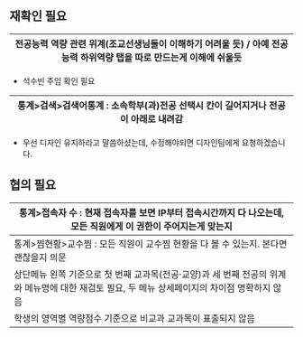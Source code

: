 ## 재확인 필요

| 전공능력 역량 관련 위계(조교선생님들이 이해하기 어려울 듯) / 아예 전공능력 하위역량 탭을 따로 만드는게 이해에 쉬울듯 |
| ------------------------------------------------------------------- |
- 석수빈 주임 확인 필요

| 통계>검색>검색어통계 : 소속학부(과)전공 선택시 칸이 길어지거나 전공이 아래로 내려감 |
| ------------------------------------------------ |
- 우선 디자인 유지하라고 말씀하셨는데, 수정해야되면 디자인팀에게 요청하겠습니다.



## 협의 필요

| 통계>접속자 수 : 현재 접속자를 보면 IP부터 접속시간까지 다 나오는데, 모든 직원에게 이 권한이 주어지는게 맞는지                  |
| ---------------------------------------------------------------------------------- |
| 통계>찜현황>교수찜 : 모든 직원이 교수찜 현황을 다 볼 수 있는지. 본다면 괜찮을지 의문                                 |
| 상단메뉴 왼쪽 기준으로 첫 번째 교과목(전공·교양)과 세 번째 전공의 위계와 메뉴명에 대한 재검토 필요, 두 메뉴 상세페이지의 차이점 명확하지 않음 |
| 학생의 영역별 역량점수 기준으로 비교과 교과목이 표출되지 않음                                                 |
